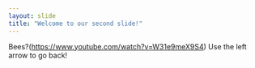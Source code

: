 ```yaml
---
layout: slide
title: "Welcome to our second slide!"
---
```

Bees?(https://www.youtube.com/watch?v=W31e9meX9S4)
Use the left arrow to go back!
